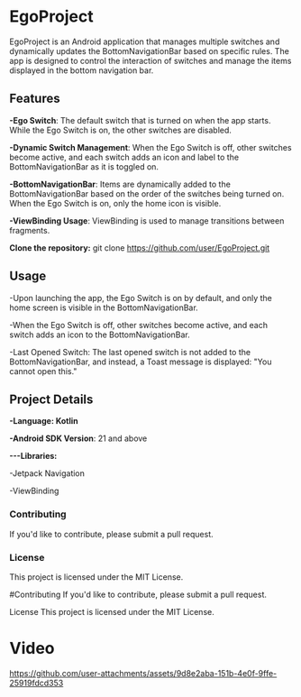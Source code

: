 # EgoProject

EgoProject is an Android application that manages multiple switches and dynamically updates the BottomNavigationBar based on specific rules. The app is designed to control the interaction of switches and manage the items displayed in the bottom navigation bar.

## Features

**-Ego Switch**: The default switch that is turned on when the app starts. While the Ego Switch is on, the other switches are disabled.

**-Dynamic Switch Management**: When the Ego Switch is off, other switches become active, and each switch adds an icon and label to the BottomNavigationBar as it is toggled on.

**-BottomNavigationBar**: Items are dynamically added to the BottomNavigationBar based on the order of the switches being turned on. When the Ego Switch is on, only the home icon is visible.

**-ViewBinding Usage**: ViewBinding is used to manage transitions between fragments.


**Clone the repository:**  git clone https://github.com/user/EgoProject.git



## Usage
-Upon launching the app, the Ego Switch is on by default, and only the home screen is visible in the BottomNavigationBar.

-When the Ego Switch is off, other switches become active, and each switch adds an icon to the BottomNavigationBar.

-Last Opened Switch: The last opened switch is not added to the BottomNavigationBar, and instead, a Toast message is displayed: "You cannot open this."


## Project Details

**-Language: Kotlin**

**-Android SDK Version**: 21 and above

**---Libraries:**

-Jetpack Navigation

-ViewBinding


### Contributing
If you'd like to contribute, please submit a pull request.

### License
This project is licensed under the MIT License.


#Contributing
If you'd like to contribute, please submit a pull request.

License
This project is licensed under the MIT License.


# Video




https://github.com/user-attachments/assets/9d8e2aba-151b-4e0f-9ffe-25919fdcd353





